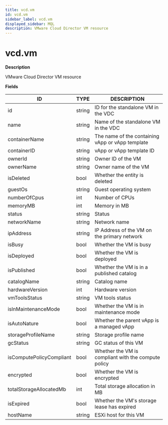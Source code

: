 ```yaml
---
title: vcd.vm
id: vcd.vm
sidebar_label: vcd.vm
displayed_sidebar: MQL
description: VMware Cloud Director VM resource
---
```


# vcd.vm

**Description**

VMware Cloud Director VM resource

**Fields**

| ID                       | TYPE   | DESCRIPTION                                         |
| ------------------------ | ------ | --------------------------------------------------- |
| id                       | string | ID for the standalone VM in the VDC                 |
| name                     | string | Name of the standalone VM in the VDC                |
| containerName            | string | The name of the containing vApp or vApp template    |
| containerID              | string | vApp or vApp template ID                            |
| ownerId                  | string | Owner ID of the VM                                  |
| ownerName                | string | Owner name of the VM                                |
| isDeleted                | bool   | Whether the entity is deleted                       |
| guestOs                  | string | Guest operating system                              |
| numberOfCpus             | int    | Number of CPUs                                      |
| memoryMB                 | int    | Memory in MB                                        |
| status                   | string | Status                                              |
| networkName              | string | Network name                                        |
| ipAddress                | string | IP Address of the VM on the primary network         |
| isBusy                   | bool   | Whether the VM is busy                              |
| isDeployed               | bool   | Whether the VM is deployed                          |
| isPublished              | bool   | Whether the VM is in a published catalog            |
| catalogName              | string | Catalog name                                        |
| hardwareVersion          | int    | Hardware version                                    |
| vmToolsStatus            | string | VM tools status                                     |
| isInMaintenanceMode      | bool   | Whether the VM is in maintenance mode               |
| isAutoNature             | bool   | Whether the parent vApp is a managed vApp           |
| storageProfileName       | string | Storage profile name                                |
| gcStatus                 | string | GC status of this VM                                |
| isComputePolicyCompliant | bool   | Whether the VM is compliant with the compute policy |
| encrypted                | bool   | Whether the VM is encrypted                         |
| totalStorageAllocatedMb  | int    | Total storage allocation in MB                      |
| isExpired                | bool   | Whether the VM's storage lease has expired          |
| hostName                 | string | ESXi host for this VM                               |

